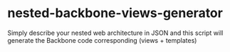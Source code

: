 nested-backbone-views-generator
===============================

Simply describe your nested web architecture in JSON and this script will generate the Backbone code corresponding (views + templates)
